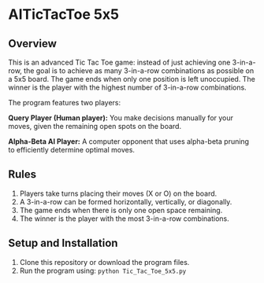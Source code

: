 # AITicTacToe 5x5
## Overview
This is an advanced Tic Tac Toe game: instead of just achieving one 3-in-a-row, the goal is to achieve as many 3-in-a-row combinations as possible on a 5x5 board. The game ends when only one position is left unoccupied. The winner is the player with the highest number of 3-in-a-row combinations.

The program features two players:

**Query Player (Human player):** You make decisions manually for your moves, given the remaining open spots on the board.

**Alpha-Beta AI Player:** A computer opponent that uses alpha-beta pruning to efficiently determine optimal moves.

## Rules
1. Players take turns placing their moves (X or O) on the board.
2. A 3-in-a-row can be formed horizontally, vertically, or diagonally.
3. The game ends when there is only one open space remaining.
4. The winner is the player with the most 3-in-a-row combinations.

## Setup and Installation
1. Clone this repository or download the program files.
2. Run the program using: ``` python Tic_Tac_Toe_5x5.py ```
